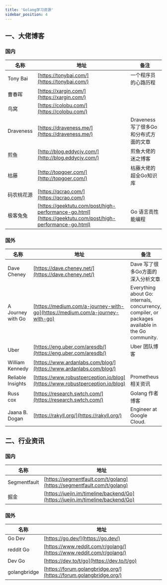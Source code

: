 ```yaml
---
title: 'Golang学习资源'
sidebar_position: 4
---
```


## 一、大佬博客

### 国内

| 名称 | 地址 | 备注 |
| --- | --- | --- |
| Tony Bai | [https://tonybai.com/](https://tonybai.com/) | 一个程序员的心路历程 |
| 曹春晖 | [https://xargin.com/](https://xargin.com/) |  |
| 鸟窝 | [https://colobu.com/](https://colobu.com/) |  |
| Draveness | [https://draveness.me/](https://draveness.me/) | Draveness写了很多Go和分布式方面的文章 |
| 煎鱼 | [http://blog.eddycjy.com/](http://blog.eddycjy.com/) | 煎鱼大佬的迷之博客 |
| 枯藤 | [http://topgoer.com/](http://topgoer.com/) | 枯藤大佬的超全Go知识库 |
| 码农桃花源 | [https://qcrao.com/](https://qcrao.com/) |  |
| 极客兔兔 | [https://geektutu.com/post/high-performance-go.html](https://geektutu.com/post/high-performance-go.html) | Go 语言高性能编程 |

### 国外

| 名称 | 地址 | 备注 |
| --- | --- | --- |
| Dave Cheney | [https://dave.cheney.net/](https://dave.cheney.net/) | Dave 写了很多Go方面的深入分析文章 |
| A Journey with Go | [https://medium.com/a-journey-with-go](https://medium.com/a-journey-with-go) | Everything about Go: internals, concurrency, compiler, or packages available in the Go community. |
| Uber | [https://eng.uber.com/aresdb/](https://eng.uber.com/aresdb/) | Uber 团队博客 |
| William Kennedy | [https://www.ardanlabs.com/blog/](https://www.ardanlabs.com/blog/) |  |
| Reliable Insights | [https://www.robustperception.io/blog](https://www.robustperception.io/blog) | Prometheus相关资讯 |
| Russ cox | [https://research.swtch.com/](https://research.swtch.com/) | Golang 作者博客 |
| Jaana B. Dogan | [https://rakyll.org/](https://rakyll.org/) | Engineer at Google Cloud. |

## 二、行业资讯

### 国内

| 名称 | 地址 |
| --- | --- |
| Segmentfault | [https://segmentfault.com/t/golang](https://segmentfault.com/t/golang) |
| 掘金 | [https://juejin.im/timeline/backend/Go](https://juejin.im/timeline/backend/Go) |

### 国外

| 名称 | 地址 |
| --- | --- |
| Go Dev | [https://go.dev/](https://go.dev/) |
| reddit Go | [https://www.reddit.com/r/golang/](https://www.reddit.com/r/golang/) |
| Dev Go | [https://dev.to/t/go](https://dev.to/t/go) |
| golangbridge | [https://forum.golangbridge.org/](https://forum.golangbridge.org/) |